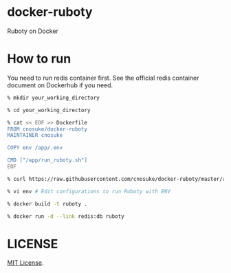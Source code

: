 # docker-ruboty
Ruboty on Docker

# How to run

You need to run redis container first.
See the official redis container document on Dockerhub if you need.

```sh
% mkdir your_working_directory

% cd your_working_directory

% cat << EOF >> Dockerfile
FROM cnosuke/docker-ruboty
MAINTAINER cnosuke

COPY env /app/.env

CMD ["/app/run_ruboty.sh"]
EOF

% curl https://raw.githubusercontent.com/cnosuke/docker-ruboty/master/app/env.sample -o env

% vi env # Edit configurations to run Ruboty with ENV

% docker build -t ruboty .

% docker run -d --link redis:db ruboty
```

# LICENSE
[MIT License](http://opensource.org/licenses/MIT).
